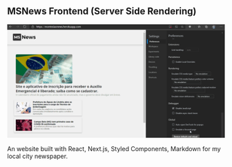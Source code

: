 ## MSNews Frontend (Server Side Rendering)

![](demo.gif)

An website built with React, Next.js, Styled Components, Markdown for my local city newspaper.